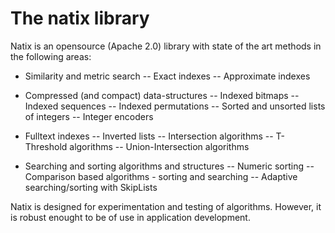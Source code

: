 The natix library
================


Natix is an opensource (Apache 2.0) library with state of the art
methods in the following areas:


- Similarity and metric search
-- Exact indexes
-- Approximate indexes

- Compressed (and compact) data-structures
-- Indexed bitmaps
-- Indexed sequences
-- Indexed permutations
-- Sorted and unsorted lists of integers
-- Integer encoders
 
- Fulltext indexes
-- Inverted lists
-- Intersection algorithms
-- T-Threshold algorithms
-- Union-Intersection algorithms
 
- Searching and sorting algorithms and structures
-- Numeric sorting
-- Comparison based algorithms - sorting and searching
-- Adaptive searching/sorting with SkipLists


Natix is designed for experimentation and testing of
algorithms. However, it is robust enought to be of use in application
development. 

